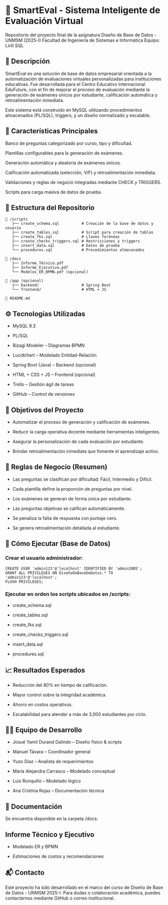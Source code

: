 # 🧠 SmartEval - Sistema Inteligente de Evaluación Virtual
Repositorio del proyecto final de la asignatura Diseño de Base de Datos - UNMSM (2025-I)
Facultad de Ingeniería de Sistemas e Informática
Equipo: Lirili SQL

## 📌 Descripción
SmartEval es una solución de base de datos empresarial orientada a la automatización de evaluaciones virtuales personalizadas para instituciones educativas. Fue desarrollada para el Centro Educativo Internacional EduFuture, con el fin de mejorar el proceso de evaluación mediante la generación de exámenes únicos por estudiante, calificación automática y retroalimentación inmediata.

Este sistema está construido en MySQL utilizando procedimientos almacenados (PL/SQL), triggers, y un diseño normalizado y escalable.

## 🧩 Características Principales
Banco de preguntas categorizado por curso, tipo y dificultad.

Plantillas configurables para la generación de exámenes.

Generación automática y aleatoria de exámenes únicos.

Calificación automatizada (selección, V/F) y retroalimentación inmediata.

Validaciones y reglas de negocio integradas mediante CHECK y TRIGGERS.

Scripts para carga masiva de datos de prueba.

## 📂 Estructura del Repositorio
```
📁 /scripts
   ├── create_schema.sql          # Creación de la base de datos y usuario
   ├── create_tables.sql          # Script para creación de tablas
   ├── create_fks.sql             # Llaves foráneas
   ├── create_checks_triggers.sql # Restricciones y triggers
   ├── insert_data.sql            # Datos de prueba
   └── procedures.sql             # Procedimientos almacenados

📁 /docs
   ├── Informe_Técnico.pdf
   ├── Informe_Ejecutivo.pdf
   └── Modelos_ER_BPMN.pdf (opcional)

📁 /app (opcional)
   ├── backend/                   # Spring Boot
   └── frontend/                  # HTML + JS

📄 README.md
```
## ⚙️ Tecnologías Utilizadas
- MySQL 9.3

- PL/SQL

- Bizagi Modeler – Diagramas BPMN

- Lucidchart – Modelado Entidad-Relación

- Spring Boot (Java) – Backend (opcional)

- HTML + CSS + JS – Frontend (opcional)

- Trello – Gestión ágil de tareas

- GitHub – Control de versiones

## 🎯 Objetivos del Proyecto
- Automatizar el proceso de generación y calificación de exámenes.

- Reducir la carga operativa docente mediante herramientas inteligentes.

- Asegurar la personalización de cada evaluación por estudiante.

- Brindar retroalimentación inmediata que fomente el aprendizaje activo.

## 🧠 Reglas de Negocio (Resumen)
- Las preguntas se clasifican por dificultad: Fácil, Intermedio y Difícil.

- Cada plantilla define la proporción de preguntas por nivel.

- Los exámenes se generan de forma única por estudiante.

- Las preguntas objetivas se califican automáticamente.

- Se penaliza la falta de respuesta con puntaje cero.

- Se genera retroalimentación detallada al estudiante.

## 📝 Cómo Ejecutar (Base de Datos)
### Crear el usuario administrador:
```
CREATE USER 'admin123'@'localhost' IDENTIFIED BY 'admin2005';
GRANT ALL PRIVILEGES ON DiseñoDeBaseDeDatos.* TO 'admin123'@'localhost';
FLUSH PRIVILEGES;
```

### Ejecutar en orden los scripts ubicados en /scripts:

- create_schema.sql

- create_tables.sql

- create_fks.sql

- create_checks_triggers.sql

- insert_data.sql

- procedures.sql

## 📈 Resultados Esperados
- Reducción del 80% en tiempo de calificación.

- Mayor control sobre la integridad académica.

- Ahorro en costos operativos.

- Escalabilidad para atender a más de 3,000 estudiantes por ciclo.

## 👨‍💻 Equipo de Desarrollo
- Josué Yamil Durand Galindo – Diseño físico & scripts

- Manuel Távara – Coordinador general

- Yuzo Díaz – Analista de requerimientos

- María Alejandra Carrasco – Modelado conceptual

- Luis Ronquillo – Modelado lógico

- Ana Cristina Rojas – Documentación técnica

## 📎 Documentación
Se encuentra disponible en la carpeta /docs:

## Informe Técnico y Ejecutivo

- Modelado ER y BPMN

- Estimaciones de costos y recomendaciones

## 📬 Contacto
Este proyecto ha sido desarrollado en el marco del curso de Diseño de Base de Datos - UNMSM 2025-I.
Para dudas o colaboración académica, puedes contactarnos mediante GitHub o correo institucional.

